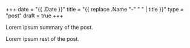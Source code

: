 +++
date = "{{ .Date }}"
title = "{{ replace .Name "-" " " | title }}"
type = "post"
draft = true
+++

Lorem ipsum summary of the post.
<!--more-->
Lorem ipsum rest of the post.